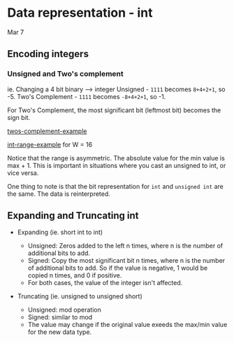 # Data representation - int
Mar 7

## Encoding integers

### Unsigned and Two's complement
ie. Changing a 4 bit binary --> integer
Unsigned - `1111` becomes `8+4+2+1`, so -5.
Two's Complement - `1111` becomes `-8+4+2+1`, so -1.

For Two's Complement, the most significant bit (leftmost bit) becomes the sign bit.

[twos-complement-example](images/twos-complement-example.png)

[int-range-example](int-range-example.png)
for W = 16

Notice that the range is asymmetric. The absolute value for the min value is max + 1. This is important in situations where you cast an unsigned to int, or vice versa.

One thing to note is that the bit representation for `int` and `unsigned int` are the same. The data is reinterpreted.

## Expanding and Truncating int
- Expanding (ie. short int to int)
	- Unsigned: Zeros added to the left n times, where n is the number of additional bits to add.
	- Signed: Copy the most significant bit n times, where n is the number of additional bits to add. So if the value is negative, 1 would be copied n times, and 0 if positive.
	- For both cases, the value of the integer isn't affected.

- Truncating (ie. unsigned to unsigned short)
	- Unsigned: mod operation
	- Signed: similar to mod	
	- The value may change if the original value exeeds the max/min value for the new data type.

